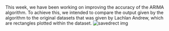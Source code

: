 This week, we have been working on improving the accuracy of the ARIMA algorithm. To achieve this, we intended to compare the output given by the algorithm to the original datasets that was given by Lachlan Andrew, which are rectangles plotted within the dataset.
![savedrect img](/images/savedrect.png)
